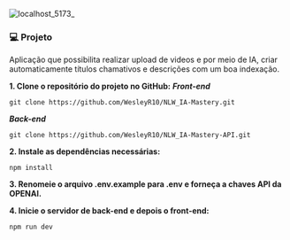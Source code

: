 ![localhost_5173_](https://github.com/WesleyR10/NLW_IA-Mastery/assets/115756312/201c6b02-c706-4077-8e0e-dc82ffdb6259)

### 💻 Projeto
Aplicação que possibilita realizar upload de videos e por meio de IA, criar automaticamente títulos chamativos e descrições com um boa indexação.

**1. Clone o repositório do projeto no GitHub:**
***Front-end***
```
git clone https://github.com/WesleyR10/NLW_IA-Mastery.git
```

***Back-end***
```
git clone https://github.com/WesleyR10/NLW_IA-Mastery-API.git
```

**2. Instale as dependências necessárias:**
```
npm install
```

**3. Renomeie o arquivo .env.example para .env e forneça a chaves API da OPENAI.**

**4. Inicie o servidor de back-end e depois o front-end:**
```
npm run dev
```

